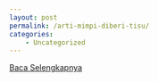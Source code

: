 ```yaml
---
layout: post
permalink: /arti-mimpi-diberi-tisu/
categories:
    - Uncategorized
---
```


[Baca Selengkapnya](/06)